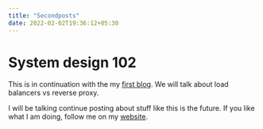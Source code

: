 ```yaml
---
title: "Secondposts"
date: 2022-02-02T19:36:12+05:30
---
```


# System design 102

This is in continuation with the my [first blog](../firstpost/index.html). We will talk about load balancers vs reverse proxy.

I will be talking continue posting about stuff like this is the future.
If you like what I am doing, follow me on my [website](www.harshal.chaudhari.com).